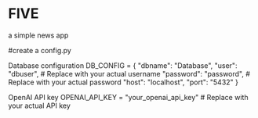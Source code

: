 # FIVE
a simple news app

#create a config.py

Database configuration
DB_CONFIG = {
    "dbname": "Database",
    "user": "dbuser",  # Replace with your actual username
    "password": "password",  # Replace with your actual password
    "host": "localhost",
    "port": "5432"
}

OpenAI API key
OPENAI_API_KEY = "your_openai_api_key"  # Replace with your actual API key
